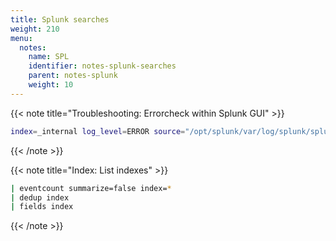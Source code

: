 ```yaml
---
title: Splunk searches
weight: 210
menu:
  notes:
    name: SPL
    identifier: notes-splunk-searches
    parent: notes-splunk
    weight: 10
---
```


<!-- Errorcheck within Splunk GUI -->
{{< note title="Troubleshooting: Errorcheck within Splunk GUI" >}}

```bash
index=_internal log_level=ERROR source="/opt/splunk/var/log/splunk/splunkd.log"
```
{{< /note >}}

<!-- Index list -->
{{< note title="Index: List indexes" >}}
```bash
| eventcount summarize=false index=* 
| dedup index 
| fields index
```
{{< /note >}}